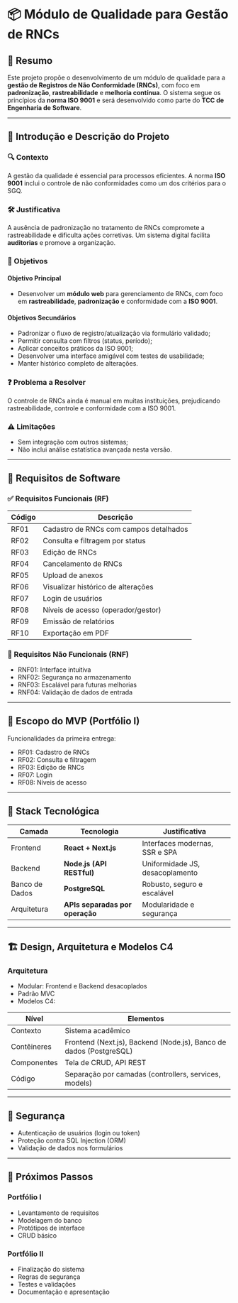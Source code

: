 
# 📦 Módulo de Qualidade para Gestão de RNCs

## 📑 Resumo

Este projeto propõe o desenvolvimento de um módulo de qualidade para a **gestão de Registros de Não Conformidade (RNCs)**, com foco em **padronização**, **rastreabilidade** e **melhoria contínua**. O sistema segue os princípios da **norma ISO 9001** e será desenvolvido como parte do **TCC de Engenharia de Software**.

---

## 📌 Introdução e Descrição do Projeto

### 🔍 Contexto
A gestão da qualidade é essencial para processos eficientes. A norma **ISO 9001** inclui o controle de não conformidades como um dos critérios para o SGQ.

### 🛠 Justificativa
A ausência de padronização no tratamento de RNCs compromete a rastreabilidade e dificulta ações corretivas. Um sistema digital facilita **auditorias** e promove a organização.

### 🎯 Objetivos

#### Objetivo Principal
- Desenvolver um **módulo web** para gerenciamento de RNCs, com foco em **rastreabilidade**, **padronização** e conformidade com a **ISO 9001**.

#### Objetivos Secundários
- Padronizar o fluxo de registro/atualização via formulário validado;
- Permitir consulta com filtros (status, período);
- Aplicar conceitos práticos da ISO 9001;
- Desenvolver uma interface amigável com testes de usabilidade;
- Manter histórico completo de alterações.

### ❓ Problema a Resolver
O controle de RNCs ainda é manual em muitas instituições, prejudicando rastreabilidade, controle e conformidade com a ISO 9001.

### ⚠️ Limitações
- Sem integração com outros sistemas;
- Não inclui análise estatística avançada nesta versão.

---

## 🧾 Requisitos de Software

### ✅ Requisitos Funcionais (RF)

| Código | Descrição |
|--------|-----------|
| RF01 | Cadastro de RNCs com campos detalhados |
| RF02 | Consulta e filtragem por status |
| RF03 | Edição de RNCs |
| RF04 | Cancelamento de RNCs |
| RF05 | Upload de anexos |
| RF06 | Visualizar histórico de alterações |
| RF07 | Login de usuários |
| RF08 | Níveis de acesso (operador/gestor) |
| RF09 | Emissão de relatórios |
| RF10 | Exportação em PDF |

### 🚫 Requisitos Não Funcionais (RNF)

- RNF01: Interface intuitiva
- RNF02: Segurança no armazenamento
- RNF03: Escalável para futuras melhorias
- RNF04: Validação de dados de entrada

---

## 🧪 Escopo do MVP (Portfólio I)

Funcionalidades da primeira entrega:

- RF01: Cadastro de RNCs  
- RF02: Consulta e filtragem  
- RF03: Edição de RNCs  
- RF07: Login  
- RF08: Níveis de acesso  

---

## 🧱 Stack Tecnológica

| Camada | Tecnologia | Justificativa |
|--------|------------|---------------|
| Frontend | **React + Next.js** | Interfaces modernas, SSR e SPA |
| Backend | **Node.js (API RESTful)** | Uniformidade JS, desacoplamento |
| Banco de Dados | **PostgreSQL** | Robusto, seguro e escalável |
| Arquitetura | **APIs separadas por operação** | Modularidade e segurança |

---

## 🏗️ Design, Arquitetura e Modelos C4

### Arquitetura
- Modular: Frontend e Backend desacoplados
- Padrão MVC
- Modelos C4:

| Nível | Elementos |
|-------|-----------|
| Contexto | Sistema acadêmico |
| Contêineres | Frontend (Next.js), Backend (Node.js), Banco de dados (PostgreSQL) |
| Componentes | Tela de CRUD, API REST |
| Código | Separação por camadas (controllers, services, models) |

---

## 🔐 Segurança

- Autenticação de usuários (login ou token)
- Proteção contra SQL Injection (ORM)
- Validação de dados nos formulários

---

## 📆 Próximos Passos

### Portfólio I
- Levantamento de requisitos
- Modelagem do banco
- Protótipos de interface
- CRUD básico

### Portfólio II
- Finalização do sistema
- Regras de segurança
- Testes e validações
- Documentação e apresentação
